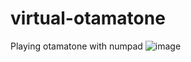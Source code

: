 # virtual-otamatone
Playing otamatone with numpad
![image](https://user-images.githubusercontent.com/96657413/170086150-97ca6324-3d8c-420f-aa4e-cf3f488d69ad.png)
